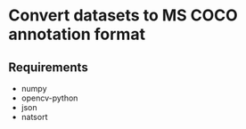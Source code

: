 # Convert datasets to MS COCO annotation format


## Requirements
- numpy 
- opencv-python
- json
- natsort